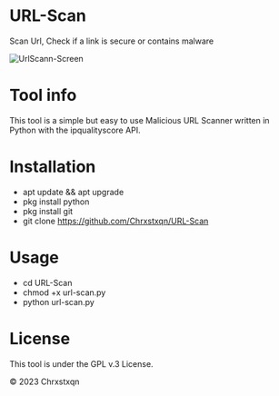 # URL-Scan
Scan Url, Check if a link is secure or contains malware

![UrlScann-Screen](https://github.com/Chrxstxqn/URL-Scan/assets/137430908/1f00c05b-8698-4696-a9d0-b52f3ac84260)

# Tool info
This tool is a simple but easy to use Malicious URL Scanner written in Python with the ipqualityscore API.

# Installation
* apt update && apt upgrade
* pkg install python
* pkg install git
* git clone https://github.com/Chrxstxqn/URL-Scan

# Usage
* cd URL-Scan
* chmod +x url-scan.py
* python url-scan.py

# License
This tool is under the GPL v.3 License.

© 2023 Chrxstxqn



